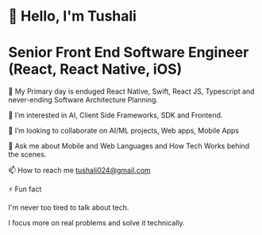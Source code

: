   # 👋 Hello, I'm Tushali
                                              

  # Senior Front End Software Engineer (React, React Native, iOS)

🌱 My Primary day is enduged React Native, Swift, React JS, Typescript and never-ending Software Architecture Planning.

👀 I’m interested in AI, Client Side Frameworks, SDK and Frontend.

👯 I’m looking to collaborate on AI/ML projects, Web apps, Mobile Apps

💬 Ask me about Mobile and Web Languages and How Tech Works behind the scenes.

📫 How to reach me tushali024@gmail.com

⚡ Fun fact

I'm never too tired to talk about tech.

I focus more on real problems and solve it technically.

<!--
**tushali024/tushali024** is a ✨ _special_ ✨ repository because its `README.md` (this file) appears on your GitHub profile.

Here are some ideas to get you started:

- 🔭 I’m currently working on ...
- 🌱 I’m currently learning ...
- 👯 I’m looking to collaborate on ...
- 🤔 I’m looking for help with ...
- 💬 Ask me about ...
- 📫 How to reach me: ...
- 😄 Pronouns: ...
- ⚡ Fun fact: ...
-->
